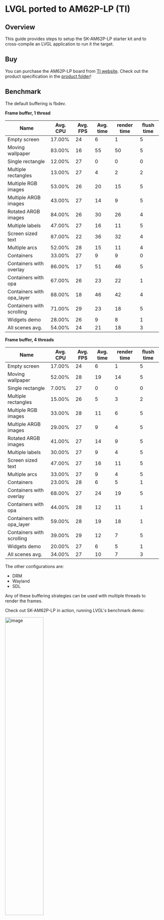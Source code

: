 # LVGL ported to AM62P-LP (TI)

## Overview

This guide provides steps to setup the SK-AM62P-LP starter kit and to cross-compile an LVGL application to run it the target.

## Buy

You can purchase the AM62P-LP board from [TI website](https://www.ti.com/tool/SK-AM62P-LP). Check out the product specification in the [product folder](https://www.ti.com/product/AM62P)!


## Benchmark

The default buffering is fbdev.

**Frame buffer, 1 thread**

| Name                      | Avg. CPU | Avg. FPS | Avg. time | render time | flush time |
| ------------------------- | -------- | -------- | --------- | ----------- | ---------- |
| Empty screen              | 17.00%   | 24       | 6         | 1           | 5          |
| Moving wallpaper          | 83.00%   | 16       | 55        | 50          | 5          |
| Single rectangle          | 12.00%   | 27       | 0         | 0           | 0          |
| Multiple rectangles       | 13.00%   | 27       | 4         | 2           | 2          |
| Multiple RGB images       | 53.00%   | 26       | 20        | 15          | 5          |
| Multiple ARGB images      | 43.00%   | 27       | 14        | 9           | 5          |
| Rotated ARGB images       | 84.00%   | 26       | 30        | 26          | 4          |
| Multiple labels           | 47.00%   | 27       | 16        | 11          | 5          |
| Screen sized text         | 87.00%   | 22       | 36        | 32          | 4          |
| Multiple arcs             | 52.00%   | 28       | 15        | 11          | 4          |
| Containers                | 33.00%   | 27       | 9         | 9           | 0          |
| Containers with overlay   | 86.00%   | 17       | 51        | 46          | 5          |
| Containers with opa       | 67.00%   | 26       | 23        | 22          | 1          |
| Containers with opa_layer | 88.00%   | 18       | 46        | 42          | 4          |
| Containers with scrolling | 71.00%   | 29       | 23        | 18          | 5          |
| Widgets demo              | 28.00%   | 26       | 9         | 8           | 1          |
| All scenes avg.           | 54.00%   | 24       | 21        | 18          | 3          |

**Frame buffer, 4 threads**

| Name                      | Avg. CPU | Avg. FPS | Avg. time | render time | flush time |
| ------------------------- | -------- | -------- | --------- | ----------- | ---------- |
| Empty screen              | 17.00%   | 24       | 6         | 1           | 5          |
| Moving wallpaper          | 52.00%   | 28       | 19        | 14          | 5          |
| Single rectangle          | 7.00%    | 27       | 0         | 0           | 0          |
| Multiple rectangles       | 15.00%   | 26       | 5         | 3           | 2          |
| Multiple RGB images       | 33.00%   | 28       | 11        | 6           | 5          |
| Multiple ARGB images      | 29.00%   | 27       | 9         | 4           | 5          |
| Rotated ARGB images       | 41.00%   | 27       | 14        | 9           | 5          |
| Multiple labels           | 30.00%   | 27       | 9         | 4           | 5          |
| Screen sized text         | 47.00%   | 27       | 16        | 11          | 5          |
| Multiple arcs             | 33.00%   | 27       | 9         | 4           | 5          |
| Containers                | 23.00%   | 28       | 6         | 5           | 1          |
| Containers with overlay   | 68.00%   | 27       | 24        | 19          | 5          |
| Containers with opa       | 44.00%   | 28       | 12        | 11          | 1          |
| Containers with opa_layer | 59.00%   | 28       | 19        | 18          | 1          |
| Containers with scrolling | 39.00%   | 29       | 12        | 7           | 5          |
| Widgets demo              | 20.00%   | 27       | 6         | 5           | 1          |
| All scenes avg.           | 34.00%   | 27       | 10        | 7           | 3          |

The other configurations are:

-   DRM
-   Wayland
-   SDL

Any of these buffering strategies can be used with multiple threads to render the frames.

Check out SK-AM62P-LP in action, running LVGL's benchmark demo:

<a href="https://www.youtube.com/watch?v=IAalHCDVPQw">
    <img src="https://github.com/user-attachments/assets/1fb9877c-1993-4b85-a92f-ad6822c8a247" width="50%" alt="image">
</a>

## Specification

### CPU and memory

-   **MCU**: AM625P with Quad 64-bit Arm Cortex-A53 up to 1.4GHz, two ARM Cortex R5F single core up to 800MHz
-   **RAM**: 8GB LPDDR4

    -   32-bits data bus with inline EEC
    -   Supports speeds up to 3200 MT/s

-   **Flash**: 32GB SD
-   **GPU**: PowerVR

### Display

-   Screen: HDMI 1920x1080 touchscreen

### Connectivity

-   1 Type-A USB 2.0
-   1 Type-C dual-role device (DRD) USB 2.0 supports USB booting
-   UART
-   USB
-   Onboard XDS110 Joint Test Action Group (JTAG) emulator
-   4 universal asynchronous receiver-transmitters (UARTs) via USB 2.0-B
-   Ethernet

## Getting started

### Hardware setup

This [document](https://dev.ti.com/tirex/content/tirex-product-tree/am62px-devtools/docs/am62px_skevm_quick_start_guide.html) from TI provides detailed information for the hardware setup

-   Connect to the board the following:

    -   UART
    -   Power
    -   Screen (HDMI)
    -   Ethernet (Connect the board to the same LAN the host is, the board obtains an IP address from the network manager)

- SD card is needed to flash the image.

  -   Follow the [guide](https://dev.ti.com/tirex/content/tirex-product-tree/am62px-devtools/docs/am62px_skevm_quick_start_guide.html) to download a pre-built `.wic` image

  -   Follow this [guide](https://software-dl.ti.com/processor-sdk-linux-rt/esd/AM62PX/09_01_00_08/exports/docs/linux/Overview_Building_the_SDK.html) to build the image with Yocto. 
      -   A tutorial to get lvgl recipe setup on Yocto is provided in [LVGL official documentation - Yocto](https://docs.lvgl.io/master/details/integration/os/yocto/lvgl_recipe.html)

-   If there are problems encountered flashing the SD card with BalenaEtcher as mentioned in the documentation, use this command instead:

    ```bash
    # Mount the SD on your system and find where it was mounter (e.g.: sda, sdb)
    sudo dd if=path/to/am62p-image.wic of=/dev/sdX bs=4M status=progress conv=fsync
    ```

-   Insert the SD card in the slot and power up the board. The ti-app launcher should display an UI on the screen.

### Software setup

This guide was tested on Ubuntu 22.04 host.

#### Install docker

-   Follow this [tutorial](https://www.digitalocean.com/community/tutorials/how-to-install-and-use-docker-on-ubuntu-22-04) to install and setup docker on your system.

-   Support to run arm64 docker containers on the host:
    ```bash
    sudo apt-get install qemu-user-static
    docker run --rm --privileged multiarch/qemu-user-static --reset -p yes
    ```

#### Install utilities

```bash
sudo apt install picocom nmap
```

### Run the default project

Clone the repository:

```bash
git clone --recurse-submodules https://github.com/lvgl/lv_port_texas_sk-am62p-lp.git
```

**IMPORTANT**: 

- default application from lv_port_linux runs the widget demo. To run the benchmark demo, modify `lv_port_linux/main.c` : 
  ```c
  /*Create a Demo*/
  // lv_demo_widgets();
  // lv_demo_widgets_start_slideshow();
  lv_demo_benchmark();
  ```

- The default lv_conf.h might not be the best configuration for the board. Feel free to replace the default lv_conf.h with one of the provided configurations in `lv_conf_example` folder.
  ```bash
  cp lv_conf_example/lv_conf_fb_4_threads.h lv_port_linux/lv_conf.h
  ```

Build the docker image and the lvgl benchmark application:

```bash
cd lv_port_texas_sk-am62p-lp
./scripts/docker_setup.sh --create-image
./scripts/docker_setup.sh --build-app
```

Run the executable on the target:

-   Get the IP of the target board:

    -   <u>Option 1</u>: from the UART, on the board:

        ```bash
        sudo picocom -b 115200 /dev/ttyUSB0
        ## Then inside the console, log as "root", no password required
        ## Then retrieve the ip of the board
        ip a
        ```

    -   <u>Option 2</u>: Get the IP from your host with nmap

        ```bash
        ## Find the IP of the board. You need to know your ip (ifconfig or ip a)
        ## HOST_IP should be built like this :
        ## If the ip is 192.168.1.86, in the following command HOST_IP = 192.168.1.0/24
        nmap -sn <HOST_IP>/24 | grep am62pxx
        ```

-   Then transfer the executable on the board:

    ```bash
    scp lv_port_linux/bin/lvglsim root@<BOARD_IP>:/root
    ```

-   Start the application

    ```bash
    ssh root@<BOARD_IP>
    
    ## stop default presentation screen if it is running
    systemctl stop ti-apps-launcher
    ######################################
    ## WARNING: do not stop these services if using wayland demo
    systemctl stop weston.socket
    systemctl stop weston.service
    ######################################
    
    export LV_LINUX_FBDEV_DEVICE=/dev/fb1
    
    ./lvglsim
    ```

### Change configuration

Some configurations are provided in the folder `lvgl_conf_example` .

The default configuration used is lv_conf_fb_4_threads.h. To change the configuration, modify the `lv_port_linux/lv_conf.h` file with the desired configuration.

### Start with your own application

The folder `lv_port_linux` is an example of an application using LVGL.

LVGL is integrated as a submodule in the folder. To change the version of the library:

```bash
cd lv_port_linux/lvgl
git checkout <branch_name_or_commit_hash>
```

The file `main.c` is the default application provided and is configured to run the widget demo provided by LVGL library.

The main steps to create your own application are:

-   Modify `main.c`
-   Add any folders and files to extend the functionalities
-   Update `Dockerfile` to add any package
-   Modify `CMakeLists.txt` provided file to ensure all the required files are compiled and linked
-   Use the docker scripts provided to build the application for Arm64 architecture.

## TroubleShooting

### Output folder permissions

If there is any problem with the output folder generated permissions, modify the permissions:

```bash
sudo chown -R $(whoami):$(whoami) lv_port_linux/bin
```

### Fbdev example runtime error

This error can be printed when running the application:

```bash
[Warn]	(1382.767, +37)	 lv_display_refr_timer: No draw buffer lv_refr.c:374
[Warn]	(1382.804, +37)	 lv_display_refr_timer: No draw buffer lv_refr.c:374
[Warn]	(1382.841, +37)	 lv_display_refr_timer: No draw buffer lv_refr.c:374
[Warn]	(1382.878, +37)	 lv_display_refr_timer: No draw buffer lv_refr.c:374
```

To fix the issue find the existing fbdev available:

```bash
ls /dev/fb*
```

Export the variable to match the fbdev name:

```bash
export LV_LINUX_FBDEV_DEVICE=/dev/fb0
```

### Wayland example runtime error

While running the application, if there is an error about `XDG_RUNTIME_DIR`, add the following environment variable on the board.

```bash
export XDG_RUNTIME_DIR=/run/user/1000
```

### Changing configuration causes errors building the application

CMake may have troubles with CMakeLists.txt changes with some variables setup. If there is any problem building, try to clean the build folder:

```bash
rm -rf lv_port_linux/build-arm64
```

## Contribution and Support

If you find any issues with the development board feel free to open an Issue in this repository. For LVGL related issues (features, bugs, etc) please use the main [lvgl repository](https://github.com/lvgl/lvgl).

If you found a bug and found a solution too please send a Pull request. If you are new to Pull requests refer to [Our Guide](https://docs.lvgl.io/master/CONTRIBUTING.html#pull-request) to learn the basics.
